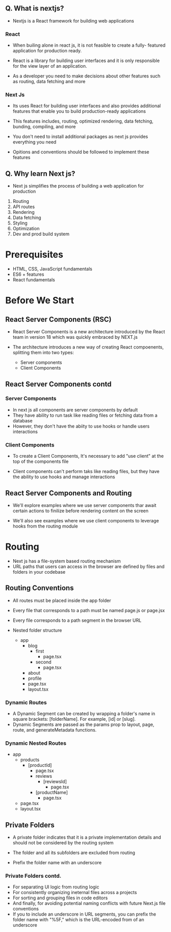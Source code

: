 ## Q. What is nextjs?

- Nextjs is a React framework for building web applications

### React

- When builing alone in react js, it is not feasible to create a fully- featured application for production ready.
- React is a library for building user interfaces and it is only responsible for the view layer of an application.

- As a developer you need to make decisions about other features such as routing, data fetching and more

### Next Js

- Its uses React for building user interfaces
  and also provides additional features that enable you to build production-ready applications

- This features includes, routing, optimized rendering, data fetching, bunding, compiling, and more

- You don't need to install additional packages as next js provides everything you need

- Opitions and conventions should be followed to implement these features

## Q. Why learn Next js?

- Next js simplifies the process of building a web application for production

1. Routing
2. API routes
3. Rendering
4. Data fetching
5. Styling
6. Optimization
7. Dev and prod build system

# Prerequisites

- HTML, CSS, JavaScript fundamentals
- ES6 + features
- React fundamentals

# Before We Start

## React Server Components (RSC)

- React Server Components is a new architecture introduced by the React team in version 18 which was quickly embraced by NEXT.js

- The architecture introduces a new way of creating React compoenents, splitting them into two types:
  - Server components
  - Client Components

## React Server Components contd

### Server Components

- In next js all components are server components by default
- They have ability to run task like reading files or fetching data from a database
- However, they don't have the abiity to use hooks or handle users interactions

### Client Components

- To create a Client Components, It's necessary to add "use client" at the top of the components file

- Client components can't perform taks like reading files, but they have the ability to use hooks and manage interactions

## React Server Components and Routing

- We'll explore examples where we use server components thar
  await certain actions to finilize before rendering content on the screen

- We'll also see examples where we use client components to leverage hooks from the routing module

# Routing

- Next js has a file-system based routing mechanism
- URL paths that users can access in the browser are defined by files and folders in your codebase

## Routing Conventions

- All routes must be placed inside the app folder
- Every file that corresponds to a path must be named page.js or page.jsx
- Every file corresponds to a path segment in the browser URL

- Nested folder structure
  - app
    - blog
      - first
        - page.tsx
      - second
        - page.tsx
    - about
    - profile
    - page.tsx
    - layout.tsx

### Dynamic Routes

- A Dynamic Segment can be created by wrapping a folder's name in square brackets: [folderName]. For example, [id] or [slug].
- Dynamic Segments are passed as the params prop to layout, page, route, and generateMetadata functions.

### Dynamic Nested Routes

- app
  - products
    - [productId]
      - page.tsx
      - reviews
        - [reviewsId]
          - page.tsx
      - [productName]
        - page.tsx
  - page.tsx
  - layout.tsx

## Private Folders

- A private folder indicates that it is a private implementation details and should not be considered by the routing system

- The folder and all its subfolders are excluded from routing
- Prefix the folder name with an underscore

### Private Folders contd.

- For separating UI logic from routing logic
- For consistently organizing ineternal files across a projects
- For sorting and grouping files in code editors
- And finally, for avoiding potential naming conflicts with future Next.js file conventions
- If you to include an underscore in URL segments, you can prefix the folder name with "%5F," which is the URL-encoded from of an underscore
